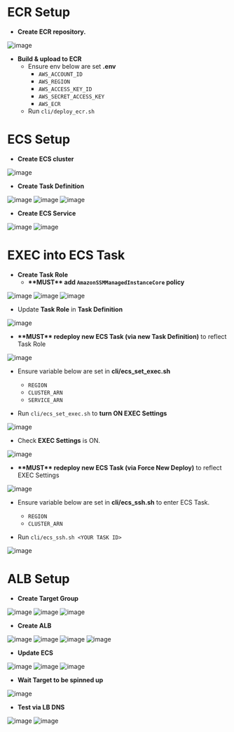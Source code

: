 # ECR Setup
- **Create ECR repository.**

![image](assets/1.PNG)

- **Build & upload to ECR**
    - Ensure env below are set **.env**
        - `AWS_ACCOUNT_ID`
        - `AWS_REGION`
        - `AWS_ACCESS_KEY_ID`
        - `AWS_SECRET_ACCESS_KEY`
        - `AWS_ECR`
    - Run `cli/deploy_ecr.sh`

# ECS Setup
- **Create ECS cluster**

![image](assets/2.PNG)

- **Create Task Definition**

![image](assets/3a.PNG)
![image](assets/3b.PNG)
![image](assets/3c.PNG)

- **Create ECS Service**

![image](assets/4.PNG)
![image](assets/5.PNG)

# EXEC into ECS Task
- **Create Task Role**
    - **\*\*MUST\*\* add `AmazonSSMManagedInstanceCore` policy**

![image](assets/6.PNG)
![image](assets/12.PNG)
![image](assets/7.PNG)

- Update **Task Role** in **Task Definition**

![image](assets/8.PNG)

- **\*\*MUST\*\* redeploy new ECS Task (via new Task Definition)** to reflect Task Role

![image](assets/11.PNG)

- Ensure variable below are set in **cli/ecs_set_exec.sh**
    - `REGION`
    - `CLUSTER_ARN`
    - `SERVICE_ARN`

- Run `cli/ecs_set_exec.sh` to **turn ON EXEC Settings**

![image](assets/9.PNG)

- Check **EXEC Settings** is ON.

![image](assets/10.PNG)

- **\*\*MUST\*\* redeploy new ECS Task (via Force New Deploy)** to reflect EXEC Settings

![image](assets/14.PNG)

- Ensure variable below are set in **cli/ecs_ssh.sh** to enter ECS Task.
    - `REGION`
    - `CLUSTER_ARN`

- Run `cli/ecs_ssh.sh <YOUR TASK ID>`

![image](assets/13.PNG)

# ALB Setup
- **Create Target Group**

![image](assets/15.PNG)
![image](assets/16.PNG)
![image](assets/17.PNG)

- **Create ALB**

![image](assets/18.PNG)
![image](assets/19.PNG)
![image](assets/20.PNG)
![image](assets/21.PNG)

- **Update ECS**

![image](assets/22.PNG)
![image](assets/23.PNG)
![image](assets/24.PNG)

- **Wait Target to be spinned up**

![image](assets/25.PNG)

- **Test via LB DNS**

![image](assets/26.PNG)
![image](assets/27.PNG)
